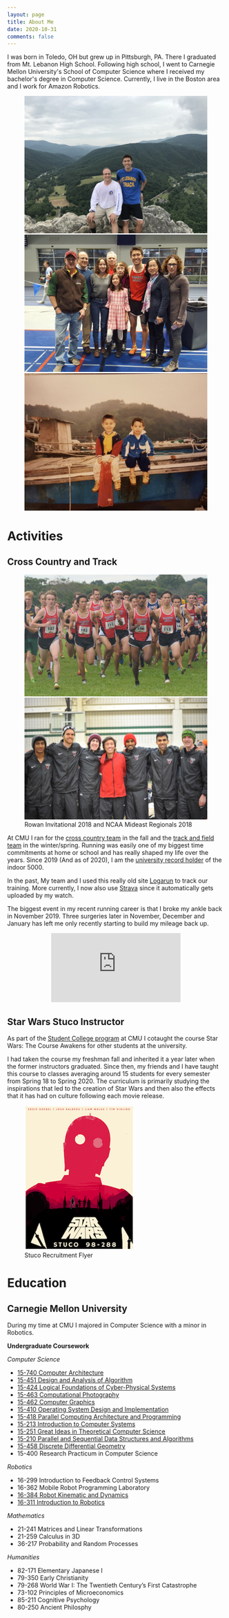 ```yaml
---
layout: page
title: About Me
date: 2020-10-31
comments: false
---
```


I was born in Toledo, OH but grew up in Pittsburgh, PA. There I graduated from
Mt. Lebanon High School. Following high school, I went to Carnegie Mellon
University's School of Computer Science where I received my bachelor's degree in
Computer Science. Currently, I live in the Boston area and I work for Amazon Robotics. 

<figure class="third">
  <a href="/assets/img/about/mountain.jpg"><img src="/assets/img/about/mountain.jpg"></a>
  <a href="/assets/img/about/case2018.jpg"><img src="/assets/img/about/case2018.jpg"></a>
  <a href="/assets/img/about/oldboat.jpg"><img src="/assets/img/about/oldboat.jpg"></a>
</figure>

# Activities

## Cross Country and Track

<figure class="half">
  <a href="/assets/img/about/rowan2018.jpg"><img src="/assets/img/about/rowan2018.jpg"></a>
  <a href="/assets/img/about/regionals2018.jpg"><img src="/assets/img/about/regionals2018.jpg"></a>
  <figcaption>Rowan Invitational 2018 and NCAA Mideast Regionals 2018</figcaption>
</figure>

At CMU I ran for the [cross country
team](http://athletics.cmu.edu/sports/mxc/index) in the fall and the [track and
field team](http://athletics.cmu.edu/sports/mtrack/index) in the winter/spring.
Running was easily one of my biggest time commitments at home or school and has
really shaped my life over the years. Since 2019 (And as of 2020), I am the
[university record
holder](http://athletics.cmu.edu/sports/mtrack/2018-19/releases/20190223xptauj)
of the indoor 5000. 

In the past, My team and I used this really old site
[Logarun](http://www.logarun.com/calendars/joshkalapos/) to track our training.
More currently, I now also use
[Strava](https://www.strava.com/athletes/40109316) since it automatically gets
uploaded by my watch.

The biggest event in my recent running career is that I broke my ankle back in
November 2019. Three surgeries later in November, December and January has left
me only recently starting to build my mileage back up.

<center>
  <iframe height='160' width='300' frameborder='0' allowtransparency='true' scrolling='no' src='https://www.strava.com/athletes/40109316/activity-summary/a88a0b6200daf558b8e69f09baf0244d316674eb'></iframe>
</center>

## Star Wars Stuco Instructor

As part of the [Student College program](https://www.cmu.edu/stuco/) at CMU I
cotaught the course Star Wars: The Course Awakens for other students at the
university.

I had taken the course my freshman fall and inherited it a year later when the
former instructors graduated. Since then, my friends and I have taught this
course to classes averaging around 15 students for every semester from Spring
18 to Spring 2020. The curriculum is primarily studying the inspirations that
led to the creation of Star Wars and then also the effects that it has had on
culture following each movie release.

<figure>
  <a href="/assets/img/about/StarWars_Stuco.png"><img src="/assets/img/about/StarWars_Stuco.png"></a>
  <figcaption>Stuco Recruitment Flyer</figcaption>
</figure>

# Education

## Carnegie Mellon University

During my time at CMU I majored in Computer Science with a minor in Robotics.

**Undergraduate Coursework**

*Computer Science*

- [15-740 Computer Architecture](https://www.cs.cmu.edu/afs/cs/academic/class/15740-f19/www/index.html)
- [15-451 Design and Analysis of Algorithm](https://www.cs.cmu.edu/afs/cs/academic/class/15451-s20/www/index.html)
- [15-424 Logical Foundations of Cyber-Physical Systems](http://lfcps.org/course/lfcps19.html)
- [15-463 Computational Photography](http://graphics.cs.cmu.edu/courses/15-463/)
- [15-462 Computer Graphics](http://15462.courses.cs.cmu.edu/fall2018/home)
- [15-410 Operating System Design and Implementation](https://www.cs.cmu.edu/~410/)
- [15-418 Parallel Computing Architecture and Programming](https://www.cs.cmu.edu/afs/cs/academic/class/15418-s18/www/)
- [15-213 Introduction to Computer Systems](https://www.cs.cmu.edu/afs/cs/academic/class/15213-f17/www/)
- [15-251 Great Ideas in Theoretical Computer Science](http://www.cs.cmu.edu/~aada/courses/15251f17/www/index.html)
- [15-210 Parallel and Sequential Data Structures and Algorithms](https://www.cs.cmu.edu/afs/cs/academic/class/15210-s18/www-s18/)
- [15-458 Discrete Differential Geometry](http://brickisland.net/DDGSpring2019/)
- 15-400 Research Practicum in Computer Science

*Robotics*
- 16-299 Introduction to Feedback Control Systems
- 16-362 Mobile Robot Programming Laboratory
- [16-384 Robot Kinematic and Dynamics](http://robotkinematics.org)
- [16-311 Introduction to Robotics](http://generalrobotics.org)

*Mathematics*
- 21-241 Matrices and Linear Transformations
- 21-259 Calculus in 3D
- 36-217 Probability and Random Processes

*Humanities*
- 82-171 Elementary Japanese I 
- 79-350 Early Christianity
- 79-268 World War I: The Twentieth Century’s First Catastrophe
- 73-102 Principles of Microeconomics
- 85-211 Cognitive Psychology
- 80-250 Ancient Philosphy
